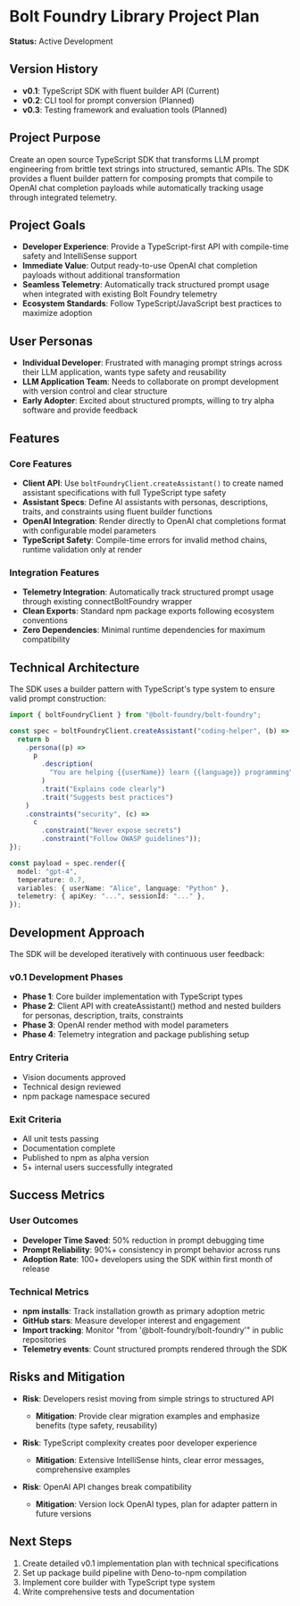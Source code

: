 # Bolt Foundry Library Project Plan

**Status:** Active Development

## Version History

- **v0.1**: TypeScript SDK with fluent builder API (Current)
- **v0.2**: CLI tool for prompt conversion (Planned)
- **v0.3**: Testing framework and evaluation tools (Planned)

## Project Purpose

Create an open source TypeScript SDK that transforms LLM prompt engineering from
brittle text strings into structured, semantic APIs. The SDK provides a fluent
builder pattern for composing prompts that compile to OpenAI chat completion
payloads while automatically tracking usage through integrated telemetry.

## Project Goals

- **Developer Experience**: Provide a TypeScript-first API with compile-time
  safety and IntelliSense support
- **Immediate Value**: Output ready-to-use OpenAI chat completion payloads
  without additional transformation
- **Seamless Telemetry**: Automatically track structured prompt usage when
  integrated with existing Bolt Foundry telemetry
- **Ecosystem Standards**: Follow TypeScript/JavaScript best practices to
  maximize adoption

## User Personas

- **Individual Developer**: Frustrated with managing prompt strings across their
  LLM application, wants type safety and reusability
- **LLM Application Team**: Needs to collaborate on prompt development with
  version control and clear structure
- **Early Adopter**: Excited about structured prompts, willing to try alpha
  software and provide feedback

## Features

### Core Features

- **Client API**: Use `boltFoundryClient.createAssistant()` to create named
  assistant specifications with full TypeScript type safety
- **Assistant Specs**: Define AI assistants with personas, descriptions, traits,
  and constraints using fluent builder functions
- **OpenAI Integration**: Render directly to OpenAI chat completions format with
  configurable model parameters
- **TypeScript Safety**: Compile-time errors for invalid method chains, runtime
  validation only at render

### Integration Features

- **Telemetry Integration**: Automatically track structured prompt usage through
  existing connectBoltFoundry wrapper
- **Clean Exports**: Standard npm package exports following ecosystem
  conventions
- **Zero Dependencies**: Minimal runtime dependencies for maximum compatibility

## Technical Architecture

The SDK uses a builder pattern with TypeScript's type system to ensure valid
prompt construction:

```typescript
import { boltFoundryClient } from "@bolt-foundry/bolt-foundry";

const spec = boltFoundryClient.createAssistant("coding-helper", (b) => {
  return b
    .persona((p) =>
      p
        .description(
          "You are helping {{userName}} learn {{language}} programming",
        )
        .trait("Explains code clearly")
        .trait("Suggests best practices")
    )
    .constraints("security", (c) =>
      c
        .constraint("Never expose secrets")
        .constraint("Follow OWASP guidelines"));
});

const payload = spec.render({
  model: "gpt-4",
  temperature: 0.7,
  variables: { userName: "Alice", language: "Python" },
  telemetry: { apiKey: "...", sessionId: "..." },
});
```

## Development Approach

The SDK will be developed iteratively with continuous user feedback:

### v0.1 Development Phases

- **Phase 1**: Core builder implementation with TypeScript types
- **Phase 2**: Client API with createAssistant() method and nested builders for
  personas, description, traits, constraints
- **Phase 3**: OpenAI render method with model parameters
- **Phase 4**: Telemetry integration and package publishing setup

### Entry Criteria

- Vision documents approved
- Technical design reviewed
- npm package namespace secured

### Exit Criteria

- All unit tests passing
- Documentation complete
- Published to npm as alpha version
- 5+ internal users successfully integrated

## Success Metrics

### User Outcomes

- **Developer Time Saved**: 50% reduction in prompt debugging time
- **Prompt Reliability**: 90%+ consistency in prompt behavior across runs
- **Adoption Rate**: 100+ developers using the SDK within first month of release

### Technical Metrics

- **npm installs**: Track installation growth as primary adoption metric
- **GitHub stars**: Measure developer interest and engagement
- **Import tracking**: Monitor "from '@bolt-foundry/bolt-foundry'" in public
  repositories
- **Telemetry events**: Count structured prompts rendered through the SDK

## Risks and Mitigation

- **Risk**: Developers resist moving from simple strings to structured API
  - **Mitigation**: Provide clear migration examples and emphasize benefits
    (type safety, reusability)

- **Risk**: TypeScript complexity creates poor developer experience
  - **Mitigation**: Extensive IntelliSense hints, clear error messages,
    comprehensive examples

- **Risk**: OpenAI API changes break compatibility
  - **Mitigation**: Version lock OpenAI types, plan for adapter pattern in
    future versions

## Next Steps

1. Create detailed v0.1 implementation plan with technical specifications
2. Set up package build pipeline with Deno-to-npm compilation
3. Implement core builder with TypeScript type system
4. Write comprehensive tests and documentation
